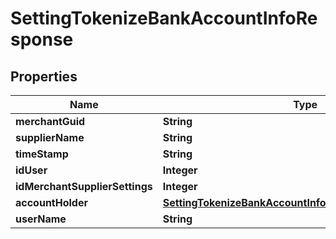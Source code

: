 

# SettingTokenizeBankAccountInfoResponse


## Properties

| Name | Type | Description | Notes |
|------------ | ------------- | ------------- | -------------|
|**merchantGuid** | **String** |  |  [optional] |
|**supplierName** | **String** |  |  [optional] |
|**timeStamp** | **String** |  |  [optional] |
|**idUser** | **Integer** |  |  [optional] |
|**idMerchantSupplierSettings** | **Integer** |  |  [optional] |
|**accountHolder** | [**SettingTokenizeBankAccountInfoResponseAccountHolder**](SettingTokenizeBankAccountInfoResponseAccountHolder.md) |  |  [optional] |
|**userName** | **String** |  |  [optional] |



